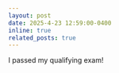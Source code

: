 ```yaml
---
layout: post
date: 2025-4-23 12:59:00-0400
inline: true
related_posts: true
---
```

I passed my qualifying exam!
